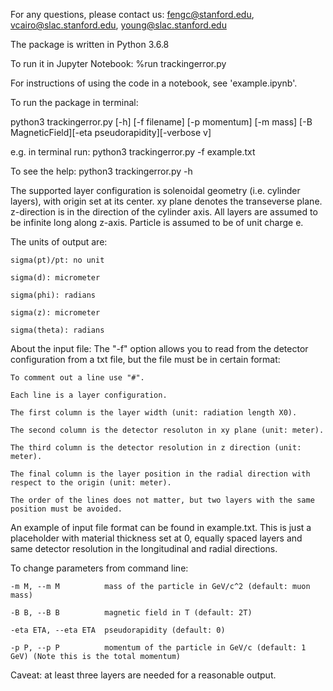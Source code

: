 For any questions, please contact us: fengc@stanford.edu, vcairo@slac.stanford.edu, young@slac.stanford.edu

The package is written in Python 3.6.8

To run it in Jupyter Notebook: %run trackingerror.py

For instructions of using the code in a notebook, see 'example.ipynb'.

To run the package in terminal: 

python3 trackingerror.py [-h] [-f filename] [-p momentum] [-m mass] [-B MagneticField][-eta pseudorapidity][-verbose v]

e.g. in terminal run: python3 trackingerror.py -f example.txt

To see the help: python3 trackingerror.py -h

The supported layer configuration is solenoidal geometry (i.e. cylinder layers), with origin set at its center. 
xy plane denotes the transeverse plane. z-direction is in the direction of the cylinder axis.
All layers are assumed to be infinite long along z-axis.
Particle is assumed to be of unit charge e.

The units of output are:

	sigma(pt)/pt: no unit
	
	sigma(d): micrometer
	
	sigma(phi): radians
	
	sigma(z): micrometer
	
	sigma(theta): radians
	
About the input file: 
The "-f" option allows you to read from the detector configuration from a txt file, but the file must be in certain format:
	
	To comment out a line use "#".
	
	Each line is a layer configuration.
	
	The first column is the layer width (unit: radiation length X0).
	
	The second column is the detector resoluton in xy plane (unit: meter).
	
	The third column is the detector resolution in z direction (unit: meter).
	
	The final column is the layer position in the radial direction with respect to the origin (unit: meter).
	
	The order of the lines does not matter, but two layers with the same position must be avoided.

An example of input file format can be found in example.txt. 
This is just a placeholder with material thickness set at 0, equally spaced layers and same detector resolution in the longitudinal and radial directions.

To change parameters from command line:

	-m M, --m M          mass of the particle in GeV/c^2 (default: muon mass)
	
  	-B B, --B B          magnetic field in T (default: 2T)
	
  	-eta ETA, --eta ETA  pseudorapidity (default: 0)
	
  	-p P, --p P          momentum of the particle in GeV/c (default: 1 GeV) (Note this is the total momentum)

Caveat: at least three layers are needed for a reasonable output.
